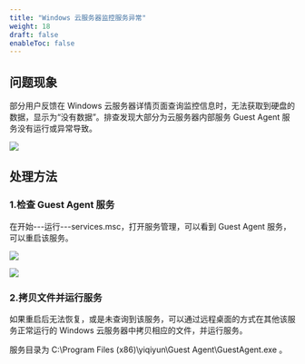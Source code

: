 ```yaml
---
title: "Windows 云服务器监控服务异常"
weight: 18
draft: false
enableToc: false
---
```


## 问题现象

部分用户反馈在 Windows 云服务器详情页面查询监控信息时，无法获取到硬盘的数据，显示为“没有数据”。排查发现大部分为云服务器内部服务 Guest Agent 服务没有运行或异常导致。

![](../../../_images/windows_guest_agent_1.png)

## 处理方法

### 1.检查 Guest Agent 服务

在开始---运行---services.msc，打开服务管理，可以看到 Guest Agent 服务，可以重启该服务。

![](../../../_images/windows_guest_agent_2.png)

![](../../../_images/windows_guest_agent_3.png)


### 2.拷贝文件并运行服务

如果重启后无法恢复，或是未查询到该服务，可以通过远程桌面的方式在其他该服务正常运行的 Windows 云服务器中拷贝相应的文件，并运行服务。

服务目录为 C:\Program Files (x86)\yiqiyun\Guest Agent\GuestAgent.exe 。



